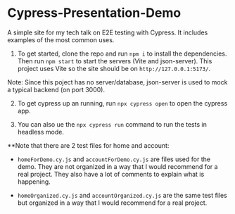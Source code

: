 # Cypress-Presentation-Demo
A simple site for my tech talk on E2E testing with Cypress. It includes examples of the most common uses.

1. To get started, clone the repo and run `npm i` to install the dependencies. Then run `npm start` to start the servers (Vite and json-server). This project uses Vite so the site should be on `http://127.0.0.1:5173/`. 

Note: Since this poject has no server/database, json-server is used to mock a typical backend (on port 3000).

2. To get cypress up an running, run `npx cypress open` to open the cypress app. 

3. You can also ue the `npx cypress run` command to run the tests in headless mode.

**Note that there are 2 test files for home and account: 
  - `homeForDemo.cy.js` and `accountForDemo.cy.js` are files used for the demo. They are not organized in a way that I would recommend for a real project. They also have a lot of comments to explain what is happening.

  - `homeOrganized.cy.js` and `accountOrganized.cy.js` are the same test files but organized in a way that I would recommend for a real project.